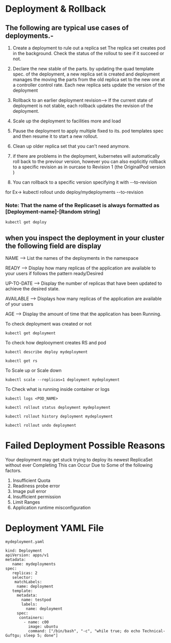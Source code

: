 # Deployment & Rollback

## The following are typical use cases of deployments.-

1. Create a deployment to rule out a replica set The replica set creates pod in the background. Check the status of the rollout to see if it succeed or not.

2. Declare the new stable of the parts. by updating the quad template spec. of the deployment, a new replica set is created and deployment manages the moving the parts from the old replica set to the new one at a controller control rate. Each new replica sets update the version of the deployment

3. Rollback to an earlier deployment revision--> If the current state of deployment is not stable, each rollback updates the revision of the deployment.

4. Scale up the deployment to facilities more and load

5. Pause the deployment to apply multiple fixed to its. pod templates spec and then resume it to start a new rollout.

6. Clean up older replica set that you can't need anymore.

7. if there are problems in the deployment, kubernetes will automatically roll back to the previour version, however you can also explicitly rollback to a specific revision as in ourcase to Revision 1 (the OriginalPod version )

8. You can rollback to a specific version specifying it with --to-revision

for Ex-> kubectl rollout undo deploy/mydeployments --to-revision

### Note: That the name of the Replicaset is always formatted as [Deployment-name]-[Random string]
```shell
kubectl get deploy
```
## when you inspect the deployment in your cluster the following field are display

NAME --> List the names of the deployments in the namespace

READY --> Display how many replicas of the application are available to your users if follows the pattern ready/Desired

UP-TO-DATE --> Display the number of replicas that have been updated to achieve the desired state.

AVAILABLE --> Displays how many replicas of the application are available of your users

AGE --> Display the amount of time that the application has been Running.

To check deployment was created or not
```shell
kubectl get deployment
```
To check how deplooyment creates RS and pod
```shell
kubectl describe deploy mydeployment
```
```shell
kubectl get rs
```
To Scale up or Scale down
```shell
kubectl scale --replicas=1 deployment mydeployment
```
To Check what is running inside container or logs 
```shell
kubectl logs <POD_NAME>
```
```shell
kubectl rollout status deployment mydeployment
```
```shell
kubectl rollout history deployment mydeployment
```
```shell
kubectl rollout undo deployment
```
# Failed Deployment Possible Reasons 

Your deployment may get stuck trying to deploy its newest ReplicaSet without ever Completing This can Occur Due to Some of the following factors.

1. Insufficient Quota
2. Readiness probe error
3. Image pull error
4. Insufficient permission
5. Limit Ranges
6. Application runtime misconfiguration

# Deployment YAML File
```shell
mydeployment.yaml
```
```shell
kind: Deployment
apiVersion: apps/v1
metadata:
   name: mydeployments
spec:
   replicas: 2
   selector:     
    matchLabels:
     name: deployment
   template:
     metadata:
       name: testpod
       labels:
         name: deployment
     spec:
      containers:
        - name: c00
          image: ubuntu
          command: ["/bin/bash", "-c", "while true; do echo Technical-Guftgu; sleep 5; done"]
```
